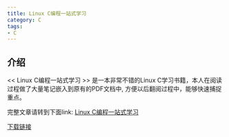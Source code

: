```yaml
---
title: Linux C编程一站式学习
category: C
tags:
- C
---
```


## 介绍

<< Linux C编程一站式学习 >> 是一本非常不错的Linux C学习书籍，本人在阅读过程做了大量笔记嵌入到原有的PDF文档中,
方便以后翻阅过程中，能够快速捕捉重点。

<!--more-->

完整文章请转到下面link:
[Linux C编程一站式学习](https://github.com/kulong0105/kulong0105.github.io/blob/master/documents/Linux_C%E7%BC%96%E7%A8%8B%E4%B8%80%E7%AB%99%E5%BC%8F%E5%AD%A6%E4%B9%A0.pdf)

[下载链接](https://github.com/kulong0105/kulong0105.github.io/raw/master/documents/Linux_C%E7%BC%96%E7%A8%8B%E4%B8%80%E7%AB%99%E5%BC%8F%E5%AD%A6%E4%B9%A0.pdf)
